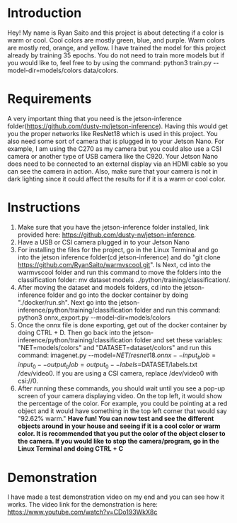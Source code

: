 # Introduction
Hey! My name is Ryan Saito and this project is about detecting if a color is warm or cool. Cool colors are mostly green, blue, and purple. Warm colors are mostly red, orange, and yellow. I have trained the model for this project already by training 35 epochs. You do not need to train more models but if you would like to, feel free to by using the command: python3 train.py --model-dir=models/colors data/colors.
# Requirements
A very important thing that you need is the jetson-inference folder(https://github.com/dusty-nv/jetson-inference). Having this would get you the proper networks like ResNet18 which is used in this project. You also need some sort of camera that is plugged in to your Jetson Nano. For example, I am using the C270 as my camera but you could also use a CSI camera or another type of USB camera like the C920. Your Jetson Nano does need to be connected to an external display via an HDMI cable so you can see the camera in action. Also, make sure that your camera is not in dark lighting since it could affect the results for if it is a warm or cool color.
# Instructions
1. Make sure that you have the jetson-inference folder installed, link provided here: https://github.com/dusty-nv/jetson-inference.
2. Have a USB or CSI camera plugged in to your Jetson Nano
3. For installing the files for the project, go in the Linux Terminal and go into the jetson inference folder(cd jetson-inference) and do "git clone https://github.com/RyanSaito/warmvscool.git". ls Next, cd into the warmvscool folder and run this command to move the folders into the classification folder: mv dataset models ../python/training/classification/.
4. After moving the dataset and models folders, cd into the jetson-inference folder and go into the docker container by doing "./docker/run.sh". Next go into the jetson-inference/python/training/classification folder and run this command: python3 onnx_export.py --model-dir=models/colors
5. Once the onnx file is done exporting, get out of the docker container by doing CTRL + D. Then go back into the jetson-inference/python/training/classification folder and set these variables: "NET=models/colors" and "DATASET=dataset/colors" and run this command: imagenet.py --model=$NET/resnet18.onnx --input_blob=input_0 --output_blob=output_0 --labels=$DATASET/labels.txt /dev/video0. If you are using a CSI camera, replace /dev/video0 with csi://0.
6. After running these commands, you should wait until you see a pop-up screen of your camera displaying video. On the top left, it would show the percentage of the color. For example, you could be pointing at a red object and it would have something in the top left corner that would say "92.62% warm."                           **Have fun! You can now test and see the different objects around in your house and seeing if it is a cool color or warm color. It is recommended that you put the color of the object closer to the camera. If you would like to stop the camera/program, go in the Linux Terminal and doing CTRL + C**
# Demonstration
I have made a test demonstration video on my end and you can see how it works. The video link for the demonstration is here: https://www.youtube.com/watch?v=CDo193WkX8c
